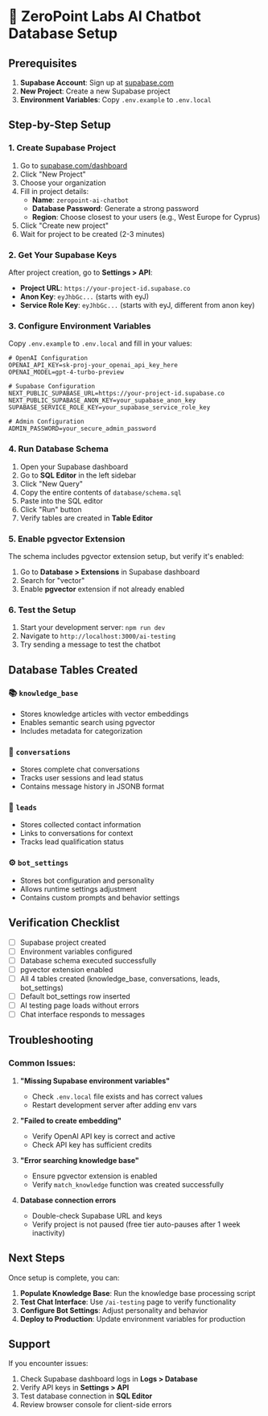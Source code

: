# 🤖 ZeroPoint Labs AI Chatbot Database Setup

## Prerequisites

1. **Supabase Account**: Sign up at [supabase.com](https://supabase.com)
2. **New Project**: Create a new Supabase project
3. **Environment Variables**: Copy `.env.example` to `.env.local`

## Step-by-Step Setup

### 1. Create Supabase Project

1. Go to [supabase.com/dashboard](https://supabase.com/dashboard)
2. Click "New Project"
3. Choose your organization
4. Fill in project details:
   - **Name**: `zeropoint-ai-chatbot`
   - **Database Password**: Generate a strong password
   - **Region**: Choose closest to your users (e.g., West Europe for Cyprus)
5. Click "Create new project"
6. Wait for project to be created (2-3 minutes)

### 2. Get Your Supabase Keys

After project creation, go to **Settings > API**:

- **Project URL**: `https://your-project-id.supabase.co`
- **Anon Key**: `eyJhbGc...` (starts with eyJ)
- **Service Role Key**: `eyJhbGc...` (starts with eyJ, different from anon key)

### 3. Configure Environment Variables

Copy `.env.example` to `.env.local` and fill in your values:

```env
# OpenAI Configuration
OPENAI_API_KEY=sk-proj-your_openai_api_key_here
OPENAI_MODEL=gpt-4-turbo-preview

# Supabase Configuration  
NEXT_PUBLIC_SUPABASE_URL=https://your-project-id.supabase.co
NEXT_PUBLIC_SUPABASE_ANON_KEY=your_supabase_anon_key
SUPABASE_SERVICE_ROLE_KEY=your_supabase_service_role_key

# Admin Configuration
ADMIN_PASSWORD=your_secure_admin_password
```

### 4. Run Database Schema

1. Open your Supabase dashboard
2. Go to **SQL Editor** in the left sidebar
3. Click "New Query"
4. Copy the entire contents of `database/schema.sql`
5. Paste into the SQL editor
6. Click "Run" button
7. Verify tables are created in **Table Editor**

### 5. Enable pgvector Extension

The schema includes pgvector extension setup, but verify it's enabled:

1. Go to **Database > Extensions** in Supabase dashboard
2. Search for "vector"
3. Enable **pgvector** extension if not already enabled

### 6. Test the Setup

1. Start your development server: `npm run dev`
2. Navigate to `http://localhost:3000/ai-testing`
3. Try sending a message to test the chatbot

## Database Tables Created

### 📚 `knowledge_base`
- Stores knowledge articles with vector embeddings
- Enables semantic search using pgvector
- Includes metadata for categorization

### 💬 `conversations`
- Stores complete chat conversations
- Tracks user sessions and lead status
- Contains message history in JSONB format

### 👤 `leads`
- Stores collected contact information
- Links to conversations for context
- Tracks lead qualification status

### ⚙️ `bot_settings`
- Stores bot configuration and personality
- Allows runtime settings adjustment
- Contains custom prompts and behavior settings

## Verification Checklist

- [ ] Supabase project created
- [ ] Environment variables configured
- [ ] Database schema executed successfully
- [ ] pgvector extension enabled
- [ ] All 4 tables created (knowledge_base, conversations, leads, bot_settings)
- [ ] Default bot_settings row inserted
- [ ] AI testing page loads without errors
- [ ] Chat interface responds to messages

## Troubleshooting

### Common Issues:

1. **"Missing Supabase environment variables"**
   - Check `.env.local` file exists and has correct values
   - Restart development server after adding env vars

2. **"Failed to create embedding"**
   - Verify OpenAI API key is correct and active
   - Check API key has sufficient credits

3. **"Error searching knowledge base"**
   - Ensure pgvector extension is enabled
   - Verify `match_knowledge` function was created successfully

4. **Database connection errors**
   - Double-check Supabase URL and keys
   - Verify project is not paused (free tier auto-pauses after 1 week inactivity)

## Next Steps

Once setup is complete, you can:

1. **Populate Knowledge Base**: Run the knowledge base processing script
2. **Test Chat Interface**: Use `/ai-testing` page to verify functionality
3. **Configure Bot Settings**: Adjust personality and behavior
4. **Deploy to Production**: Update environment variables for production

## Support

If you encounter issues:

1. Check Supabase dashboard logs in **Logs > Database**
2. Verify API keys in **Settings > API**
3. Test database connection in **SQL Editor**
4. Review browser console for client-side errors
